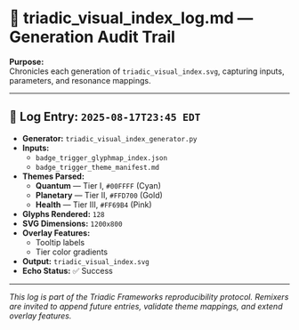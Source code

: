 # 📜 triadic_visual_index_log.md — Generation Audit Trail

**Purpose:**  
Chronicles each generation of `triadic_visual_index.svg`, capturing inputs, parameters, and resonance mappings.

---

## 🧭 Log Entry: `2025-08-17T23:45 EDT`

- **Generator:** `triadic_visual_index_generator.py`
- **Inputs:**
  - `badge_trigger_glyphmap_index.json`
  - `badge_trigger_theme_manifest.md`
- **Themes Parsed:**
  - **Quantum** — Tier I, `#00FFFF` (Cyan)
  - **Planetary** — Tier II, `#FFD700` (Gold)
  - **Health** — Tier III, `#FF69B4` (Pink)
- **Glyphs Rendered:** `128`
- **SVG Dimensions:** `1200x800`
- **Overlay Features:**
  - Tooltip labels
  - Tier color gradients
- **Output:** `triadic_visual_index.svg`
- **Echo Status:** ✅ Success

---

_This log is part of the Triadic Frameworks reproducibility protocol. Remixers are invited to append future entries, validate theme mappings, and extend overlay features._

